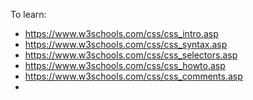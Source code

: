To learn:
- https://www.w3schools.com/css/css_intro.asp
- https://www.w3schools.com/css/css_syntax.asp
- https://www.w3schools.com/css/css_selectors.asp
- https://www.w3schools.com/css/css_howto.asp
- https://www.w3schools.com/css/css_comments.asp
- 